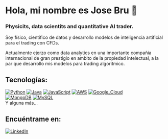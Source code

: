 # Hola, mi nombre es Jose Bru 👋

### Physicits, data scientits and quantitative AI trader.

Soy físico, científico de datos y desarrollo modelos de inteligencia artificial para el trading con CFDs.

Actualmente ejerzo como data analytics en una importante compañia internacional de gran prestigio en ambito de la propiedad intelectual, a la par que desarrollo mis modelos para trading algoritmico.


## Tecnologías:
[![Python](https://img.shields.io/badge/Python-yellow?style=for-the-badge&logo=python&logoColor=white&labelColor=101010)]()
[![Java](https://img.shields.io/badge/Java-007396?style=for-the-badge&logo=java&logoColor=white&labelColor=101010)]()
[![JavaScript](https://img.shields.io/badge/JavaScript-F7DF1E?style=for-the-badge&logo=javascript&logoColor=white&labelColor=101010)]()
[![AWS](https://img.shields.io/badge/AWS-232F3E?style=for-the-badge&logo=amazon-aws&logoColor=white&labelColor=101010)]()
[![Google_Cloud](https://img.shields.io/badge/Google_Cloud-4285F4?style=for-the-badge&logo=googlecloud&logoColor=white&labelColor=101010)]()
</br>
[![MongoDB](https://img.shields.io/badge/MongoDB-47A248?style=for-the-badge&logo=mongodb&logoColor=white&labelColor=101010)]()
[![MySQL](https://img.shields.io/badge/MySQL-4479A1?style=for-the-badge&logo=mysql&logoColor=white&labelColor=101010)]()
</br>
Y alguna más...
## Encuéntrame en:
[![LinkedIn](https://img.shields.io/badge/LinkedIn-Jose_Bru-0077B5?style=for-the-badge&logo=linkedin&logoColor=white&labelColor=101010)](https://www.linkedin.com/in/jos%C3%A9-antonio-bru-quesada-a98418153/)
